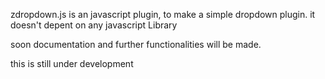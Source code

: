 zdropdown.js is an javascript plugin, to make a simple dropdown plugin. it doesn't depent on any javascript Library

soon documentation and further functionalities will be made.

this is still under development